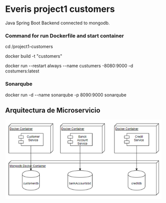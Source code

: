 # Everis project1 customers

Java Spring Boot Backend connected to mongodb.

### Command for run Dockerfile and start container
cd /project1-customers

docker build -t "customers"

docker run --restart always --name custumers -8080:9000 -d costumers:latest

### Sonarqube
docker run -d --name sonarqube -p 8090:9000 sonarqube

## Arquitectura de Microservicio
![Arquitectura](arquitectura.png)
